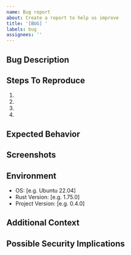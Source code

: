 ```yaml
---
name: Bug report
about: Create a report to help us improve
title: '[BUG] '
labels: bug
assignees: ''
---
```


## Bug Description

<!-- A clear and concise description of what the bug is -->

## Steps To Reproduce

<!-- Steps to reproduce the behavior -->

1. 
2. 
3. 
4. 

## Expected Behavior

<!-- A clear and concise description of what you expected to happen -->

## Screenshots

<!-- If applicable, add screenshots to help explain your problem -->

## Environment

- OS: [e.g. Ubuntu 22.04]
- Rust Version: [e.g. 1.75.0]
- Project Version: [e.g. 0.4.0]

## Additional Context

<!-- Add any other context about the problem here -->

## Possible Security Implications

<!-- Does this bug have any security implications? -->